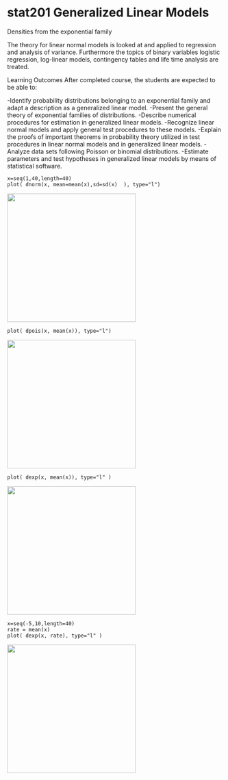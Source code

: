 # stat201 Generalized Linear Models

Densities from the exponential family

The theory for linear normal models is looked at and applied to regression and analysis of variance. Furthermore the topics of binary variables logistic regression, log-linear models, contingency tables and life time analysis are treated.

Learning Outcomes
After completed course, the students are expected to be able to:

-Identify probability distributions belonging to an exponential family and adapt a description as a generalized linear model.
-Present the general theory of exponential families of distributions.
-Describe numerical procedures for estimation in generalized linear models.
-Recognize linear normal models and apply general test procedures to these models.
-Explain the proofs of important theorems in probability theory utilized in test procedures in linear normal models and in generalized linear models.
-Analyze data sets following Poisson or binomial distributions.
-Estimate parameters and test hypotheses in generalized linear models by means of statistical software.

```
x=seq(1,40,length=40)
plot( dnorm(x, mean=mean(x),sd=sd(x)  ), type="l")
```
<img src="../../blob/main/images/normal_density.png" width="300" height="300">

```
plot( dpois(x, mean(x)), type="l")
```
<img src="../../blob/main/images/poisson_density.png" width="300" height="300">

```
plot( dexp(x, mean(x)), type="l" )
```
<img src="../../blob/main/images/exponential_density_20.png" width="300" height="300">

```
x=seq(-5,10,length=40)
rate = mean(x)
plot( dexp(x, rate), type="l" )
```
<img src="../../blob/main/images/exponential_density_7.png" width="300" height="300">
